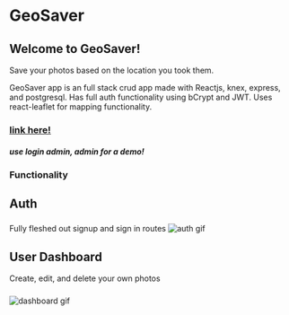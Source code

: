 # GeoSaver
## Welcome to GeoSaver!
Save your photos based on the location you took them.


GeoSaver app is an full stack crud app made with Reactjs, knex, express, and postgresql. Has full auth functionality using bCrypt and JWT. Uses react-leaflet for mapping functionality.
### [link here!](https://geosaverproject.firebaseapp.com/)
##### use login admin, admin for a demo!

### Functionality

## Auth
###
Fully fleshed out signup and sign in routes 
![auth gif](https://media.giphy.com/media/7JyTtMKN8RcXKZSFEo/giphy.gif)



## User Dashboard
Create, edit, and delete your own photos
###
![dashboard gif](https://media.giphy.com/media/2Kol9HPUSHYOIpEJBg/giphy.gif)

